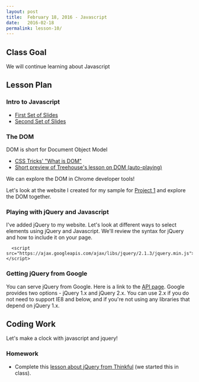 ```yaml
---
layout: post
title:  February 18, 2016 - Javascript
date:   2016-02-18
permalink: lesson-10/
---
```


## Class Goal

We will continue learning about Javascript

## Lesson Plan

### Intro to Javascript

- [First Set of Slides](../media/gdi-intro-js-master/class1.html)
- [Second Set of Slides](../media/gdi-intro-js-master/class2.html)

### The DOM

DOM is short for Document Object Model

- [CSS Tricks' "What is DOM"](http://css-tricks.com/dom/)
- [Short preview of Treehouse's lesson on DOM (auto-playing)](https://teamtreehouse.com/library/jquery-basics/introduction-to-jquery/what-is-the-dom)

We can explore the DOM in Chrome developer tools!

Let's look at the website I created for my sample for [Project 1](../media/project1/index.html) and explore the DOM together.

### Playing with jQuery and Javascript

I've added jQuery to my website.  Let's look at different ways to select elements using jQuery and Javascript.  We'll review the syntax for jQuery and how to include it on your page.

```
  <script src="https://ajax.googleapis.com/ajax/libs/jquery/2.1.3/jquery.min.js"></script>
```

### Getting jQuery from Google

You can serve jQuery from Google.  Here is a link to the [API page](https://developers.google.com/speed/libraries/devguide#jquery).  Google provides two options - jQuery 1.x and jQuery 2.x.  You can use 2.x if you do not need to support IE8 and below, and if you're not using any libraries that depend on jQuery 1.x.

## Coding Work

Let's make a clock with javascript and jquery!
  
### Homework

- Complete this [lesson about jQuery from Thinkful](http://www.thinkful.com/learn/intro-to-jquery) (we started this in class).
